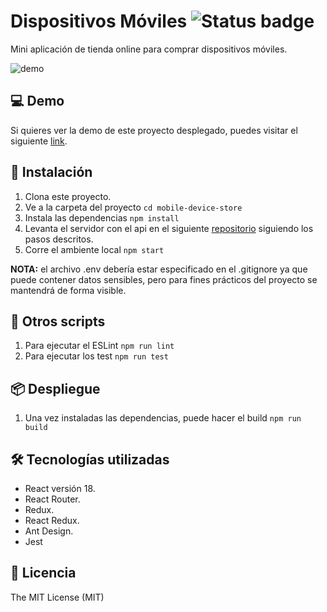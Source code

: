 # Dispositivos Móviles ![Status badge](https://img.shields.io/badge/status-in%20progress-yellow)

Mini aplicación de tienda online para comprar dispositivos móviles.

![demo](https://im.ezgif.com/tmp/ezgif-1-f1ef2e93a5.gif)

## 💻 Demo

Si quieres ver la demo de este proyecto desplegado, puedes visitar el siguiente [link](https://mobile-device-store.netlify.app/).

## 🚀 Instalación

1. Clona este proyecto.
2. Ve a la carpeta del proyecto
   `cd mobile-device-store`
3. Instala las dependencias
   `npm install`
4. Levanta el servidor con el api en el siguiente [repositorio](https://github.com/Kiswari10/server) siguiendo los pasos descritos.
5. Corre el ambiente local
   `npm start`  


**NOTA:** el archivo .env debería estar especificado en el .gitignore ya que puede contener datos sensibles, pero para fines prácticos del proyecto se mantendrá de forma visible.

## 🔧 Otros scripts

1. Para ejecutar el ESLint
   `npm run lint`
2. Para ejecutar los test
   `npm run test`

## 📦 Despliegue

1. Una vez instaladas las dependencias, puede hacer el build
   `npm run build`

## 🛠 Tecnologías utilizadas

- React versión 18.
- React Router.
- Redux.
- React Redux.
- Ant Design.
- Jest

## 📄 Licencia

The MIT License (MIT)
